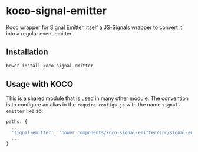 # koco-signal-emitter
Koco wrapper for [Signal Emitter](http://blog.millermedeiros.com/signal-emitter/), itself a JS-Signals wrapper to convert it into a regular event emitter.

## Installation

```bash
bower install koco-signal-emitter
```

## Usage with KOCO

This is a shared module that is used in many other module. The convention is to configure an alias in the `require.configs.js` with the name `signal-emitter` like so:

```javascript
paths: {
  ...
  'signal-emitter': 'bower_components/koco-signal-emitter/src/signal-emitter'
  ...
}
```